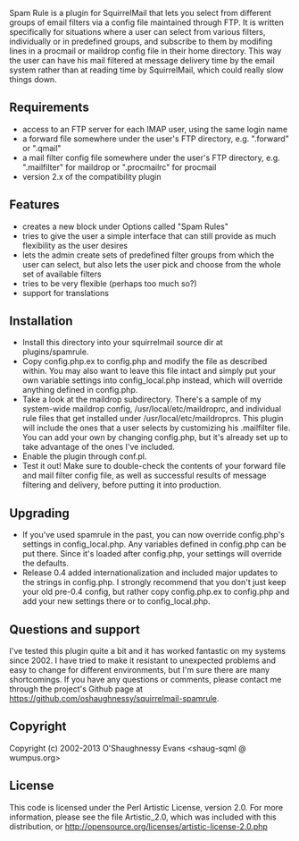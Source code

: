 Spam Rule is a plugin for SquirrelMail that lets you select from different
groups of email filters via a config file maintained through FTP.  It is
written specifically for situations where a user can select from various
filters, individually or in predefined groups, and subscribe to them by
modifing lines in a procmail or maildrop config file in their home
directory.  This way the user can have his mail filtered at message delivery
time by the email system rather than at reading time by SquirrelMail, which
could really slow things down.


## Requirements

- access to an FTP server for each IMAP user, using the same login name
- a forward file somewhere under the user's FTP directory,
  e.g. ".forward" or ".qmail"
- a mail filter config file somewhere under the user's FTP directory,
  e.g. ".mailfilter" for maildrop or ".procmailrc" for procmail
- version 2.x of the compatibility plugin


## Features

- creates a new block under Options called "Spam Rules"
- tries to give the user a simple interface that can still provide as much
  flexibility as the user desires
- lets the admin create sets of predefined filter groups from which the
  user can select, but also lets the user pick and choose from the whole
  set of available filters
- tries to be very flexible (perhaps too much so?)
- support for translations


## Installation

- Install this directory into your squirrelmail source dir at
  plugins/spamrule.
- Copy config.php.ex to config.php and modify the file as described within.
  You may also want to leave this file intact and simply put your own
  variable settings into config_local.php instead, which will override
  anything defined in config.php.
- Take a look at the maildrop subdirectory.  There's a sample of my
  system-wide maildrop config, /usr/local/etc/maildroprc, and individual
  rule files that get installed under /usr/local/etc/maildroprcs.  This
  plugin will include the ones that a user selects by customizing his
  .mailfilter file.  You can add your own by changing config.php, but
  it's already set up to take advantage of the ones I've included.
- Enable the plugin through conf.pl.
- Test it out!  Make sure to double-check the contents of your forward file
  and mail filter config file, as well as successful results of message
  filtering and delivery, before putting it into production.


## Upgrading

- If you've used spamrule in the past, you can now override config.php's
  settings in config_local.php.  Any variables defined in config.php
  can be put there.  Since it's loaded after config.php, your settings
  will override the defaults.
- Release 0.4 added internationalization and included major updates to
  the strings in config.php.  I strongly recommend that you don't just
  keep your old pre-0.4 config, but rather copy config.php.ex to
  config.php and add your new settings there or to config_local.php.


## Questions and support

I've tested this plugin quite a bit and it has worked fantastic on my
systems since 2002.  I have tried to make it resistant to unexpected
problems and easy to change for different environments, but I'm sure
there are many shortcomings.  If you have any questions or comments,
please contact me through the project's Github page at
https://github.com/oshaughnessy/squirrelmail-spamrule.


## Copyright

Copyright (c) 2002-2013 O'Shaughnessy Evans <shaug-sqml @ wumpus.org>


## License

This code is licensed under the Perl Artistic License, version 2.0.  For
more information, please see the file Artistic_2.0, which was included with
this distribution, or http://opensource.org/licenses/artistic-license-2.0.php
